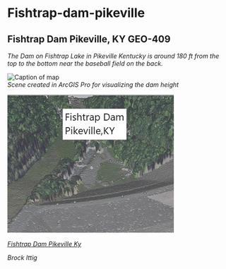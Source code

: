 # Fishtrap-dam-pikeville

## Fishtrap Dam Pikeville, KY GEO-409

_The Dam on Fishtrap Lake in Pikeville Kentucky is around 180 ft from the top to the bottom near the baseball field on the back._

![Caption of map](map.jpg)  
_Scene created in ArcGIS Pro for visualizing the dam height_


![Screenshot of animation](animation.jpg)  

_[Fishtrap Dam Pikeville Ky](https://youtu.be/EIVAGOMvR0k)_

_Brock Ittig_

